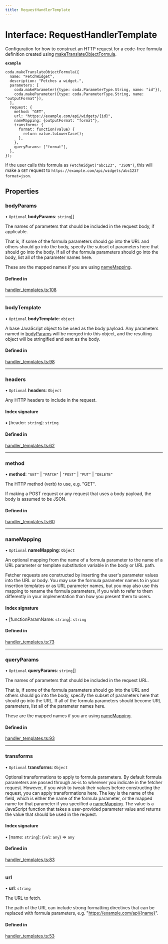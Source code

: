 ```yaml
---
title: RequestHandlerTemplate
---
```

# Interface: RequestHandlerTemplate

Configuration for how to construct an HTTP request for a code-free formula definition
created using [makeTranslateObjectFormula](../functions/makeTranslateObjectFormula.md).

**`example`**
```
coda.makeTranslateObjectFormula({
  name: "FetchWidget",
  description: "Fetches a widget.",
  parameters: [
    coda.makeParameter({type: coda.ParameterType.String, name: "id"}),
    coda.makeParameter({type: coda.ParameterType.String, name: "outputFormat"}),
  ],
  request: {
    method: "GET",
    url: "https://example.com/api/widgets/{id}",
    nameMapping: {outputFormat: "format"},
    transforms: {
      format: function(value) {
        return value.toLowerCase();
      },
    },
    queryParams: ["format"],
  },
});
```

If the user calls this formula as `FetchWidget("abc123", "JSON")`, this will make a `GET` request to
`https://example.com/api/widgets/abc123?format=json`.

## Properties

### bodyParams

• `Optional` **bodyParams**: `string`[]

The names of parameters that should be included in the request body, if applicable.

That is, if some of the formula parameters should go into the URL and others should go into the body,
specify the subset of parameters here that should go into the body. If all of the formula parameters
should go into the body, list all of the parameter names here.

These are the mapped names if you are using [nameMapping](RequestHandlerTemplate.md#namemapping).

#### Defined in

[handler_templates.ts:108](https://github.com/coda/packs-sdk/blob/main/handler_templates.ts#L108)

___

### bodyTemplate

• `Optional` **bodyTemplate**: `object`

A base JavaScript object to be used as the body payload. Any parameters named in [bodyParams](RequestHandlerTemplate.md#bodyparams)
will be merged into this object, and the resulting object will be stringified and sent as the body.

#### Defined in

[handler_templates.ts:98](https://github.com/coda/packs-sdk/blob/main/handler_templates.ts#L98)

___

### headers

• `Optional` **headers**: `Object`

Any HTTP headers to include in the request.

#### Index signature

▪ [header: `string`]: `string`

#### Defined in

[handler_templates.ts:62](https://github.com/coda/packs-sdk/blob/main/handler_templates.ts#L62)

___

### method

• **method**: ``"GET"`` \| ``"PATCH"`` \| ``"POST"`` \| ``"PUT"`` \| ``"DELETE"``

The HTTP method (verb) to use, e.g. "GET".

If making a POST request or any request that uses a body payload, the body is
assumed to be JSON.

#### Defined in

[handler_templates.ts:60](https://github.com/coda/packs-sdk/blob/main/handler_templates.ts#L60)

___

### nameMapping

• `Optional` **nameMapping**: `Object`

An optional mapping from the name of a formula parameter to the name of a URL parameter
or template substitution variable in the body or URL path.

Fetcher requests are constructed by inserting the user's parameter values into the URL
or body. You may use the formula parameter names to in your insertion templates or
as URL parameter names, but you may also use this mapping to rename the formula
parameters, if you wish to refer to them differently in your implementation
than how you present them to users.

#### Index signature

▪ [functionParamName: `string`]: `string`

#### Defined in

[handler_templates.ts:73](https://github.com/coda/packs-sdk/blob/main/handler_templates.ts#L73)

___

### queryParams

• `Optional` **queryParams**: `string`[]

The names of parameters that should be included in the request URL.

That is, if some of the formula parameters should go into the URL and others should go into the body,
specify the subset of parameters here that should go into the URL. If all of the formula parameters
should become URL parameters, list all of the parameter names here.

These are the mapped names if you are using [nameMapping](RequestHandlerTemplate.md#namemapping).

#### Defined in

[handler_templates.ts:93](https://github.com/coda/packs-sdk/blob/main/handler_templates.ts#L93)

___

### transforms

• `Optional` **transforms**: `Object`

Optional transformations to apply to formula parameters. By default formula parameters
are passed through as-is to wherever you indicate in the fetcher request. However, if
you wish to tweak their values before constructing the request, you can apply transformations here.
The key is the name of the field, which is either the name of the formula parameter, or
the mapped name for that parameter if you specified a [nameMapping](RequestHandlerTemplate.md#namemapping).
The value is a JavaScript function that takes a user-provided parameter value and returns the value
that should be used in the request.

#### Index signature

▪ [name: `string`]: (`val`: `any`) => `any`

#### Defined in

[handler_templates.ts:83](https://github.com/coda/packs-sdk/blob/main/handler_templates.ts#L83)

___

### url

• **url**: `string`

The URL to fetch.

The path of the URL can include strong formatting directives that can be replaced with
formula parameters, e.g. "https://example.com/api/{name}".

#### Defined in

[handler_templates.ts:53](https://github.com/coda/packs-sdk/blob/main/handler_templates.ts#L53)
